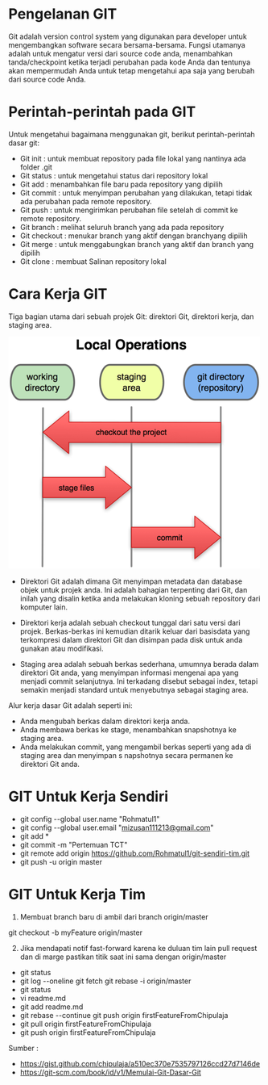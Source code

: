 # Pengelanan GIT

Git adalah version control system yang digunakan para developer untuk mengembangkan 
software secara bersama-bersama. Fungsi utamanya adalah untuk mengatur versi dari 
source code anda, menambahkan tanda/checkpoint ketika terjadi perubahan pada kode 
Anda dan tentunya akan mempermudah Anda untuk tetap mengetahui apa saja yang 
berubah dari source code Anda.

# Perintah-perintah pada GIT

Untuk mengetahui bagaimana menggunakan git, berikut perintah-perintah dasar git:

* Git init : untuk membuat repository pada file lokal yang nantinya ada folder .git
* Git status : untuk mengetahui status dari repository lokal
* Git add : menambahkan file baru pada repository yang dipilih
* Git commit : untuk menyimpan perubahan yang dilakukan, tetapi tidak ada perubahan 
pada remote repository.
* Git push : untuk mengirimkan perubahan file setelah di commit ke remote repository.
* Git branch : melihat seluruh branch yang ada pada repository
* Git checkout : menukar branch yang aktif dengan branchyang dipilih
* Git merge : untuk menggabungkan branch yang aktif dan branch yang dipilih
* Git clone : membuat Salinan repository lokal

# Cara Kerja GIT

Tiga bagian utama dari sebuah projek Git: direktori Git, direktori kerja, dan staging area.

![On Demand](https://github.com/Rohmatul1/git-sendiri-tim/blob/master/1.png)

* Direktori Git adalah dimana Git menyimpan metadata dan database objek untuk projek anda. 
Ini adalah bahagian terpenting dari Git, dan inilah yang disalin ketika anda melakukan kloning 
sebuah repository dari komputer lain.

* Direktori kerja adalah sebuah checkout tunggal dari satu versi dari projek. Berkas-berkas 
ini kemudian ditarik keluar dari basisdata yang terkompresi dalam direktori Git dan disimpan 
pada disk untuk anda gunakan atau modifikasi.

* Staging area adalah sebuah berkas sederhana, umumnya berada dalam direktori Git anda, 
yang menyimpan informasi mengenai apa yang menjadi commit selanjutnya. Ini terkadang disebut 
sebagai index, tetapi semakin menjadi standard untuk menyebutnya sebagai staging area.

Alur kerja dasar Git adalah seperti ini:
* Anda mengubah berkas dalam direktori kerja anda.
* Anda membawa berkas ke stage, menambahkan snapshotnya ke staging area.
* Anda melakukan commit, yang mengambil berkas seperti yang ada di staging area dan menyimpan s
napshotnya secara permanen ke direktori Git anda.

# GIT Untuk Kerja Sendiri 
* git config --global user.name "Rohmatul1"
* git config --global user.email "mizusan111213@gmail.com"
* git add *
* git commit -m "Pertemuan TCT"
* git remote add origin https://github.com/Rohmatul1/git-sendiri-tim.git
* git push -u origin master

# GIT Untuk Kerja Tim
1. Membuat branch baru di ambil dari branch origin/master

git checkout -b myFeature origin/master

2. Jika mendapati notif fast-forward karena ke duluan tim lain pull request dan di marge
pastikan titik saat ini sama dengan origin/master

* git status
* git log --oneline
git fetch
git rebase -i origin/master
* git status
* vi readme.md 
* git add readme.md
* git rebase --continue
git push origin firstFeatureFromChipulaja
* git pull origin firstFeatureFromChipulaja
* git push origin firstFeatureFromChipulaja

Sumber :
* https://gist.github.com/chipulaja/a510ec370e7535797126ccd27d7146de
* https://git-scm.com/book/id/v1/Memulai-Git-Dasar-Git